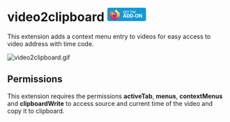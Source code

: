 # video2clipboard [![Get the add-on](docs/get-the-addon-badge.png)](https://addons.mozilla.org/firefox/addon/video2clipboard/)

This extension adds a context menu entry to videos for easy access 
to video address with time code.

![[video2clipboard.gif](docs/video2clipboard.gif)](docs/video2clipboard.gif)

## Permissions

This extension requires the permissions **activeTab**, **menus**, 
**contextMenus** and  **clipboardWrite** to access source and current time of 
the video and copy it to clipboard.

